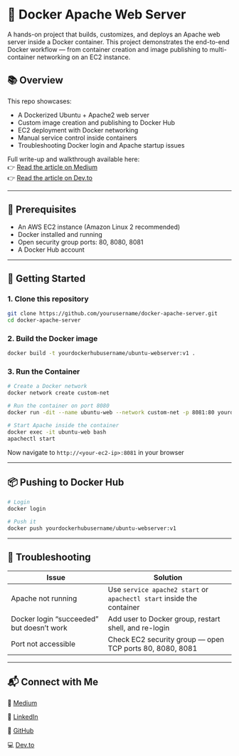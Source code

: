 # 🚀 Docker Apache Web Server

A hands-on project that builds, customizes, and deploys an Apache web server inside a Docker container. This project demonstrates the end-to-end Docker workflow — from container creation and image publishing to multi-container networking on an EC2 instance.

## 📚 Overview

This repo showcases:

- A Dockerized Ubuntu + Apache2 web server
- Custom image creation and publishing to Docker Hub
- EC2 deployment with Docker networking
- Manual service control inside containers
- Troubleshooting Docker login and Apache startup issues

Full write-up and walkthrough available here:  
👉 [Read the article on Medium](https://medium.com/@judewakim/end-to-end-docker-apache-server-build-push-and-networked-deploy-b33b9323da3d?postPublishedType=initial)<br>
👉 [Read the article on Dev.to](https://dev.to/vvakim/end-to-end-docker-apache-server-build-push-and-networked-deploy-gd3)

---

## 🧰 Prerequisites

- An AWS EC2 instance (Amazon Linux 2 recommended)
- Docker installed and running
- Open security group ports: 80, 8080, 8081
- A Docker Hub account

---

## 🚀 Getting Started

### 1. Clone this repository

```bash
git clone https://github.com/yourusername/docker-apache-server.git
cd docker-apache-server
```

### 2. Build the Docker image

```bash
docker build -t yourdockerhubusername/ubuntu-webserver:v1 .
```

### 3. Run the Container

```bash
# Create a Docker network
docker network create custom-net

# Run the container on port 8080
docker run -dit --name ubuntu-web --network custom-net -p 8081:80 yourdockerhubusername/ubuntu-webserver:v1

# Start Apache inside the container
docker exec -it ubuntu-web bash
apachectl start
```
Now navigate to ```http://<your-ec2-ip>:8081``` in your browser

---

## 📦 Pushing to Docker Hub

```bash
# Login
docker login

# Push it
docker push yourdockerhubusername/ubuntu-webserver:v1
```

---

## 🧠 Troubleshooting

| Issue                                     | Solution                                                              |
| ----------------------------------------- | --------------------------------------------------------------------- |
| Apache not running                        | Use `service apache2 start` or `apachectl start` inside the container |
| Docker login “succeeded” but doesn’t work | Add user to Docker group, restart shell, and re-login                 |
| Port not accessible                       | Check EC2 security group — open TCP ports 80, 8080, 8081              |


---

## 📬 Connect with Me

📝 [Medium](https://medium.com/@judewakim)

💼 [LinkedIn](https://linkedin.com/in/jude-wakim)

🐙 [GitHub](https://github.com/Judewakim)

💻 [Dev.to](https://dev.to/vvakim)




